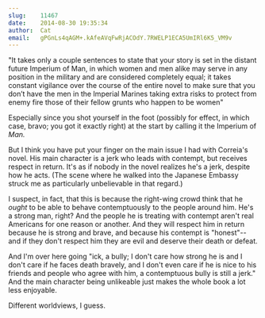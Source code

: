 ```yaml
---
slug:    11467
date:    2014-08-30 19:35:34
author:  Cat
email:   gPGnLs4qAGM+.kAfeAVqFwRjACOdY.7RWELP1ECA5UmIRl6K5_VM9v
---
```


"It takes only a couple sentences to state that your story is set in
the distant future Imperium of Man, in which women and men alike may
serve in any position in the military and are considered completely
equal; it takes constant vigilance over the course of the entire novel
to make sure that you don’t have the men in the Imperial Marines
taking extra risks to protect from enemy fire those of their fellow
grunts who happen to be women"

Especially since you shot yourself in the foot (possibly for effect,
in which case, bravo; you got it exactly right) at the start by
calling it the Imperium of *Man.*

But I think you have put your finger on the main issue I had with
Correia's novel.  His main character is a jerk who leads with
contempt, but receives respect in return.  It's as if nobody in the
novel realizes he's a jerk, despite how he acts.  (The scene where he
walked into the Japanese Embassy struck me as particularly
unbelievable in that regard.)

I suspect, in fact, that this is because the right-wing crowd think
that he *ought* to be able to behave contemptuously to the people
around him.  He's a strong man, right?  And the people he is treating
with contempt aren't real Americans for one reason or another.  And
they will respect him in return because he is strong and brave, and
because his contempt is "honest"--and if they don't respect him they
are evil and deserve their death or defeat.

And I'm over here going "ick, a bully; I don't care how strong he is
and I don't care if he faces death bravely, and I don't even care if
he is nice to his friends and people who agree with him, a
contemptuous bully is still a jerk."  And the main character being
unlikeable just makes the whole book a lot less enjoyable.

Different worldviews, I guess.

